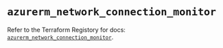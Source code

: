 # `azurerm_network_connection_monitor`

Refer to the Terraform Registory for docs: [`azurerm_network_connection_monitor`](https://registry.terraform.io/providers/hashicorp/azurerm/3.68.0/docs/resources/network_connection_monitor).
